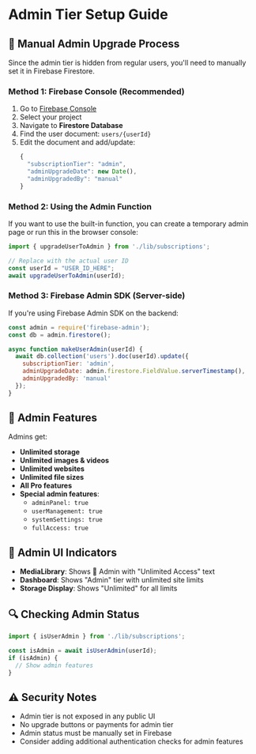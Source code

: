 # Admin Tier Setup Guide

## 🔧 **Manual Admin Upgrade Process**

Since the admin tier is hidden from regular users, you'll need to manually set it in Firebase Firestore.

### **Method 1: Firebase Console (Recommended)**

1. Go to [Firebase Console](https://console.firebase.google.com/)
2. Select your project
3. Navigate to **Firestore Database**
4. Find the user document: `users/{userId}`
5. Edit the document and add/update:
   ```javascript
   {
     "subscriptionTier": "admin",
     "adminUpgradeDate": new Date(),
     "adminUpgradedBy": "manual"
   }
   ```

### **Method 2: Using the Admin Function**

If you want to use the built-in function, you can create a temporary admin page or run this in the browser console:

```javascript
import { upgradeUserToAdmin } from './lib/subscriptions';

// Replace with the actual user ID
const userId = "USER_ID_HERE";
await upgradeUserToAdmin(userId);
```

### **Method 3: Firebase Admin SDK (Server-side)**

If you're using Firebase Admin SDK on the backend:

```javascript
const admin = require('firebase-admin');
const db = admin.firestore();

async function makeUserAdmin(userId) {
  await db.collection('users').doc(userId).update({
    subscriptionTier: 'admin',
    adminUpgradeDate: admin.firestore.FieldValue.serverTimestamp(),
    adminUpgradedBy: 'manual'
  });
}
```

## 👑 **Admin Features**

Admins get:
- **Unlimited storage**
- **Unlimited images & videos**
- **Unlimited websites**
- **Unlimited file sizes**
- **All Pro features**
- **Special admin features**:
  - `adminPanel: true`
  - `userManagement: true`
  - `systemSettings: true`
  - `fullAccess: true`

## 🎯 **Admin UI Indicators**

- **MediaLibrary**: Shows 👑 Admin with "Unlimited Access" text
- **Dashboard**: Shows "Admin" tier with unlimited site limits
- **Storage Display**: Shows "Unlimited" for all limits

## 🔍 **Checking Admin Status**

```javascript
import { isUserAdmin } from './lib/subscriptions';

const isAdmin = await isUserAdmin(userId);
if (isAdmin) {
  // Show admin features
}
```

## ⚠️ **Security Notes**

- Admin tier is not exposed in any public UI
- No upgrade buttons or payments for admin tier
- Admin status must be manually set in Firebase
- Consider adding additional authentication checks for admin features
